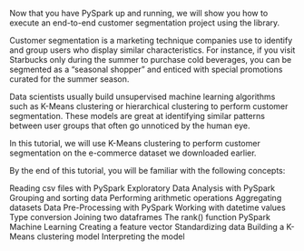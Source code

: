 Now that you have PySpark up and running, we will show you how to execute an end-to-end customer segmentation project using the library. 

Customer segmentation is a marketing technique companies use  to identify and group users who display similar characteristics. For instance, if you visit Starbucks only during the summer to purchase cold beverages, you can be segmented as a “seasonal shopper” and enticed with special promotions curated for  the summer season.

Data scientists usually build unsupervised machine learning algorithms such as K-Means clustering or hierarchical clustering to perform customer segmentation. These models are great at identifying similar patterns between user groups that often go unnoticed by the human eye.

In this tutorial, we will use K-Means clustering to perform customer segmentation on the e-commerce dataset we downloaded earlier.

By the end of this tutorial, you will be familiar with the following concepts:

Reading csv files with PySpark
Exploratory Data Analysis with PySpark
Grouping and sorting data
Performing arithmetic operations
Aggregating datasets
Data Pre-Processing with PySpark
Working with datetime values
Type conversion
Joining two dataframes
The rank() function
PySpark Machine Learning
Creating a feature vector
Standardizing data
Building a K-Means clustering model
Interpreting the model
